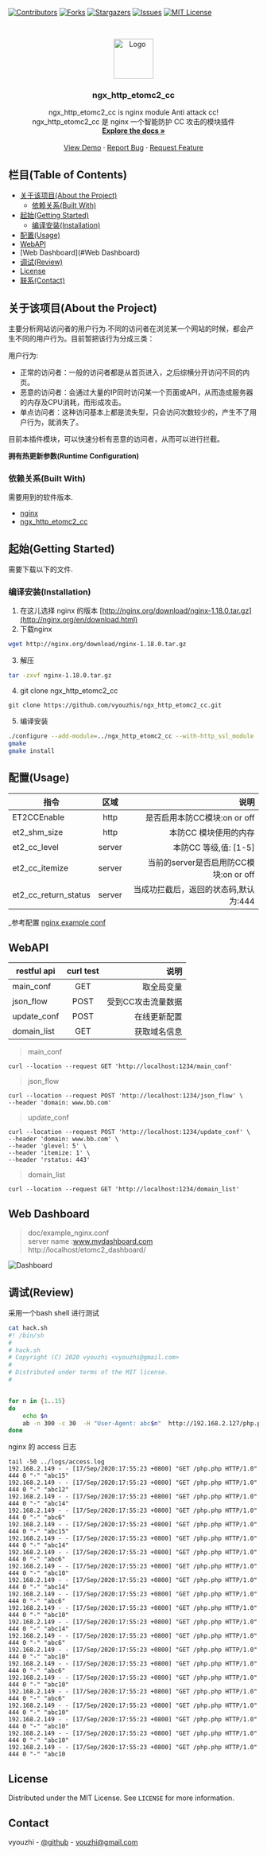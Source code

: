 <!--
*** Thanks for checking out this README Template. If you have a suggestion that would
*** make this better, please fork the repo and create a pull request or simply open
*** an issue with the tag "enhancement".
*** Thanks again! Now go create something AMAZING! :D
-->





<!-- PROJECT SHIELDS -->
<!--
*** I'm using markdown "reference style" links for readability.
*** Reference links are enclosed in brackets [ ] instead of parentheses ( ).
*** See the bottom of this document for the declaration of the reference variables
*** for contributors-url, forks-url, etc. This is an optional, concise syntax you may use.
*** https://www.markdownguide.org/basic-syntax/#reference-style-links
-->
[![Contributors][contributors-shield]][contributors-url]
[![Forks][forks-shield]][forks-url]
[![Stargazers][stars-shield]][stars-url]
[![Issues][issues-shield]][issues-url]
[![MIT License][license-shield]][license-url]

<!-- PROJECT LOGO -->
<br />
<p align="center">
  <a href="https://github.com/vyouzhi">
    <img src="https://avatars2.githubusercontent.com/u/5832145?s=400&u=e1923037c2831a3de8e1bb5b3305c1434b85981d&v=4" alt="Logo" width="80" height="80">
  </a>

  <h3 align="center">ngx_http_etomc2_cc</h3>

  <p align="center">
    ngx_http_etomc2_cc is nginx module Anti attack cc!
    <br />
    ngx_http_etomc2_cc 是 nginx 一个智能防护 CC 攻击的模块插件
    <br />
    <a href="https://github.com/vyouzhis/ngx_http_etomc2_cc"><strong>Explore the docs »</strong></a>
    <br />
    <br />
    <a href="https://github.com/vyouzhis/ngx_http_etomc2_cc">View Demo</a>
    ·
    <a href="https://github.com/vyouzhis/ngx_http_etomc2_cc/issues">Report Bug</a>
    ·
    <a href="https://github.com/vyouzhis/ngx_http_etomc2_cc/issues">Request Feature</a>
  </p>
</p>



<!-- TABLE OF CONTENTS -->
## 栏目(Table of Contents)

* [关于该项目(About the Project)](#关于该项目about-the-project)
  * [依赖关系(Built With)](#依赖关系built-with)
* [起始(Getting Started)](#起始getting-started)
  * [编译安装(Installation)](#编译安装installation)
* [配置(Usage)](#配置usage)
* [WebAPI](#WebAPI)
* [Web Dashboard](#Web Dashboard)
* [调试(Review)](#调试Review)
* [License](#license)
* [联系(Contact)](#联系contact)



<!-- ABOUT THE PROJECT -->
## 关于该项目(About the Project)

主要分析网站访问者的用户行为.不同的访问者在浏览某一个网站的时候，都会产生不同的用户行为。目前暂把该行为分成三类：

用户行为:
* 正常的访问者：一般的访问者都是从首页进入，之后综横分开访问不同的内页。
* 恶意的访问者：会通过大量的IP同时访问某一个页面或API，从而造成服务器的内存及CPU消耗，而形成攻击。
* 单点访问者：这种访问基本上都是流失型，只会访问次数较少的，产生不了用户行为，就消失了。

目前本插件模块，可以快速分析有恶意的访问者，从而可以进行拦截。

**拥有热更新参数(Runtime Configuration)**

### 依赖关系(Built With)
需要用到的软件版本.
* [nginx](http://nginx.org/en/download.html)
* [ngx_http_etomc2_cc](https://github.com/vyouzhis/ngx_http_etomc2_cc)



<!-- GETTING STARTED -->
## 起始(Getting Started)

需要下载以下的文件.

### 编译安装(Installation)

1. 在这儿选择 nginx 的版本 [http://nginx.org/download/nginx-1.18.0.tar.gz](http://nginx.org/en/download.html)
2. 下载nginx
```sh
wget http://nginx.org/download/nginx-1.18.0.tar.gz
```
3. 解压
```sh
tar -zxvf nginx-1.18.0.tar.gz
```
4. git clone ngx_http_etomc2_cc
```JS
git clone https://github.com/vyouzhis/ngx_http_etomc2_cc.git
```
5. 编译安装
```sh
./configure --add-module=../ngx_http_etomc2_cc --with-http_ssl_module
gmake
gmake install
```



<!-- USAGE EXAMPLES -->
## 配置(Usage)
| 指令        | 区域           | 说明  |
| ------------- |:-------------:| -----:|
| ET2CCEnable      | http | 是否启用本防CC模块:on or off |
| et2_shm_size      | http      |   本防CC 模块使用的内存 |
| et2_cc_level | server      |    本防CC 等级,值: [1-5]  |
|et2_cc_itemize | server     | 当前的server是否启用防CC模块:on or off |
|et2_cc_return_status | server| 当成功拦截后，返回的状态码,默认为:444 |


_参考配置 [nginx example conf](https://github.com/vyouzhis/ngx_http_etomc2_cc/tree/master/doc/example_nginx.conf)


## WebAPI
|     restful api   | curl test           | 说明  |
| ------------- |:-------------:| -----:|
| main_conf      | GET | 取全局变量 |
| json_flow      | POST      |   受到CC攻击流量数据 |
| update_conf | POST      |    在线更新配置  |
|domain_list | GET     | 获取域名信息 |

>main_conf
```
curl --location --request GET 'http://localhost:1234/main_conf'  
```

>json_flow
```
curl --location --request POST 'http://localhost:1234/json_flow' \
--header 'domain: www.bb.com'
```

>update_conf
```
curl --location --request POST 'http://localhost:1234/update_conf' \
--header 'domain: www.bb.com' \
--header 'glevel: 5' \
--header 'itemize: 1' \
--header 'rstatus: 443'
```

>domain_list
```
curl --location --request GET 'http://localhost:1234/domain_list'
```

## Web Dashboard
>doc/example_nginx.conf <br />server name :www.mydashboard.com <br /> http://localhost/etomc2_dashboard/

![Dashboard](doc/Etomc2_CC_Dashboard.png)

<!-- Review -->
## 调试(Review)
采用一个bash shell 进行测试
```sh
cat hack.sh
#! /bin/sh
#
# hack.sh
# Copyright (C) 2020 vyouzhi <vyouzhi@gmail.com>
#
# Distributed under terms of the MIT license.
#


for n in {1..15}
do
    echo $n
    ab -n 300 -c 30  -H "User-Agent: abc$n"  http://192.168.2.127/php.php&
done

```
nginx 的 access 日志
```
tail -50 ../logs/access.log
192.168.2.149 - - [17/Sep/2020:17:55:23 +0800] "GET /php.php HTTP/1.0" 444 0 "-" "abc15"
192.168.2.149 - - [17/Sep/2020:17:55:23 +0800] "GET /php.php HTTP/1.0" 444 0 "-" "abc12"
192.168.2.149 - - [17/Sep/2020:17:55:23 +0800] "GET /php.php HTTP/1.0" 444 0 "-" "abc14"
192.168.2.149 - - [17/Sep/2020:17:55:23 +0800] "GET /php.php HTTP/1.0" 444 0 "-" "abc6"
192.168.2.149 - - [17/Sep/2020:17:55:23 +0800] "GET /php.php HTTP/1.0" 444 0 "-" "abc15"
192.168.2.149 - - [17/Sep/2020:17:55:23 +0800] "GET /php.php HTTP/1.0" 444 0 "-" "abc14"
192.168.2.149 - - [17/Sep/2020:17:55:23 +0800] "GET /php.php HTTP/1.0" 444 0 "-" "abc6"
192.168.2.149 - - [17/Sep/2020:17:55:23 +0800] "GET /php.php HTTP/1.0" 444 0 "-" "abc10"
192.168.2.149 - - [17/Sep/2020:17:55:23 +0800] "GET /php.php HTTP/1.0" 444 0 "-" "abc14"
192.168.2.149 - - [17/Sep/2020:17:55:23 +0800] "GET /php.php HTTP/1.0" 444 0 "-" "abc6"
192.168.2.149 - - [17/Sep/2020:17:55:23 +0800] "GET /php.php HTTP/1.0" 444 0 "-" "abc10"
192.168.2.149 - - [17/Sep/2020:17:55:23 +0800] "GET /php.php HTTP/1.0" 444 0 "-" "abc14"
192.168.2.149 - - [17/Sep/2020:17:55:23 +0800] "GET /php.php HTTP/1.0" 444 0 "-" "abc6"
192.168.2.149 - - [17/Sep/2020:17:55:23 +0800] "GET /php.php HTTP/1.0" 444 0 "-" "abc10"
192.168.2.149 - - [17/Sep/2020:17:55:23 +0800] "GET /php.php HTTP/1.0" 444 0 "-" "abc6"
192.168.2.149 - - [17/Sep/2020:17:55:23 +0800] "GET /php.php HTTP/1.0" 444 0 "-" "abc10"
192.168.2.149 - - [17/Sep/2020:17:55:23 +0800] "GET /php.php HTTP/1.0" 444 0 "-" "abc6"
192.168.2.149 - - [17/Sep/2020:17:55:23 +0800] "GET /php.php HTTP/1.0" 444 0 "-" "abc10"
192.168.2.149 - - [17/Sep/2020:17:55:23 +0800] "GET /php.php HTTP/1.0" 444 0 "-" "abc10"
192.168.2.149 - - [17/Sep/2020:17:55:23 +0800] "GET /php.php HTTP/1.0" 444 0 "-" "abc10"
192.168.2.149 - - [17/Sep/2020:17:55:23 +0800] "GET /php.php HTTP/1.0" 444 0 "-" "abc10
```


<!-- LICENSE -->
## License

Distributed under the MIT License. See `LICENSE` for more information.



<!-- CONTACT -->
## Contact

vyouzhi - [@github](https://github.com/vyouzhis/ngx_http_etomc2_cc) - vouzhi@gmail.com

<!-- MARKDOWN LINKS & IMAGES -->
<!-- https://www.markdownguide.org/basic-syntax/#reference-style-links -->
[contributors-shield]: https://img.shields.io/github/contributors/vyouzhis/ngx_http_etomc2_cc.svg?style=flat-square
[contributors-url]: https://github.com/vyouzhis/ngx_http_etomc2_cc/graphs/contributors
[forks-shield]: https://img.shields.io/github/forks/vyouzhis/ngx_http_etomc2_cc.svg?style=flat-square
[forks-url]: https://github.com/vyouzhis/ngx_http_etomc2_cc/network/members
[stars-shield]: https://img.shields.io/github/stars/vyouzhis/ngx_http_etomc2_cc.svg?style=flat-square
[stars-url]: https://github.com/vyouzhis/ngx_http_etomc2_cc/stargazers
[issues-shield]: https://img.shields.io/github/issues/vyouzhis/ngx_http_etomc2_cc.svg?style=flat-square
[issues-url]: https://github.com/vyouzhis/ngx_http_etomc2_cc/issues
[license-shield]: https://img.shields.io/github/license/vyouzhis/ngx_http_etomc2_cc.svg?style=flat-square
[license-url]: https://github.com/vyouzhis/ngx_http_etomc2_cc/blob/master/LICENSE.txt
[linkedin-shield]: https://img.shields.io/badge/-LinkedIn-black.svg?style=flat-square&logo=linkedin&colorB=555
[product-screenshot]: images/screenshot.png
